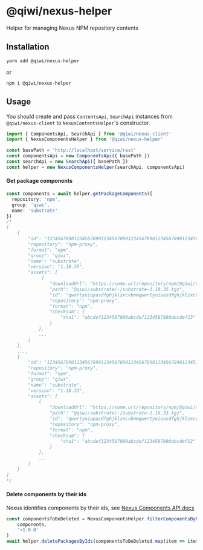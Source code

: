 # @qiwi/nexus-helper
Helper for managing Nexus NPM repository contents
## Installation
```shell script
yarn add @qiwi/nexus-helper
```
or
```shell script
npm i @qiwi/nexus-helper
```
## Usage
You should create and pass `ContentsApi`, `SearchApi` instances from `@qiwi/nexus-client` to `NexusContentsHelper`'s constructor.
```typescript
import { ComponentsApi, SearchApi } from '@qiwi/nexus-client'
import { NexusComponentsHelper } from '@qiwi/nexus-helper'

const basePath = 'http://localhost/service/rest'
const componentsApi = new ComponentsApi({ basePath })
const searchApi = new SearchApi({ basePath })
const helper = new NexusComponentsHelper(searchApi, componentsApi)
```
#### Get package components
```typescript
const components = await helper.getPackageComponents({
  repository: 'npm',
  group: 'qiwi',
  name: 'substrate'
})
/*
[
	{
		"id": "12345678901234567890123456789012345678901234567890123456",
		"repository": "npm-proxy",
		"format": "npm",
		"group": "qiwi",
		"name": "substrate",
		"version": "1.18.35",
		"assets": [
			 {
                "downloadUrl": "https://some.url/repository/npm/@qiwi/substrate/-/substrate-1.18.35.tgz",
                "path": "@qiwi/substrate/-/substrate-1.18.35.tgz",
                "id": "qwertyuiopasdfghjklzxcvbnmqwertyuioasdfghjklzxcvzxcvbnmb",
                "repository": "npm-proxy",
                "format": "npm",
                "checksum": {
                    "sha1": "abcdef1234567890abcdef1234567890abcdef13"
                }
            },
            ...
		]
	},
    ...,
    {
        "id": "12345678901234567890123456789012345678901234567890123457",
        "repository": "npm-proxy",
        "format": "npm",
        "group": "qiwi",
        "name": "substrate",
        "version": "1.18.33",
        "assets": [
            {
                "downloadUrl": "https://some.url/repository/npm/@qiwi/substrate/-/substrate-1.18.33.tgz",
                "path": "@qiwi/substrate/-/substrate-1.18.33.tgz",
                "id": "qwertyuiopasdfghjklzxcvbnmqwertyuioasdfghjklzxcvzxcvbnma",
                "repository": "npm-proxy",
                "format": "npm",
                "checksum": {
                    "sha1": "abcdef1234567890abcdef1234567890abcdef12"
                }
            },
            ...
        ]
    }
]
*/
```

#### Delete components by their ids
Nexus identifies components by their ids, see [Nexus Components API docs](https://help.sonatype.com/repomanager3/rest-and-integration-api/components-api)
```typescript
const componentsToBeDeleted = NexusComponentsHelper.filterComponentsByRange(
    components,
    '>1.0.0'
)
await helper.deletePackagesByIds(componentsToBeDeleted.map(item => item.id))
```
